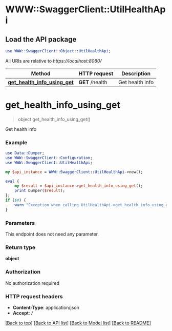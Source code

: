 # WWW::SwaggerClient::UtilHealthApi

## Load the API package
```perl
use WWW::SwaggerClient::Object::UtilHealthApi;
```

All URIs are relative to *https://localhost:8080/*

Method | HTTP request | Description
------------- | ------------- | -------------
[**get_health_info_using_get**](UtilHealthApi.md#get_health_info_using_get) | **GET** /health | Get health info


# **get_health_info_using_get**
> object get_health_info_using_get()

Get health info

### Example 
```perl
use Data::Dumper;
use WWW::SwaggerClient::Configuration;
use WWW::SwaggerClient::UtilHealthApi;

my $api_instance = WWW::SwaggerClient::UtilHealthApi->new();

eval { 
    my $result = $api_instance->get_health_info_using_get();
    print Dumper($result);
};
if ($@) {
    warn "Exception when calling UtilHealthApi->get_health_info_using_get: $@\n";
}
```

### Parameters
This endpoint does not need any parameter.

### Return type

**object**

### Authorization

No authorization required

### HTTP request headers

 - **Content-Type**: application/json
 - **Accept**: */*

[[Back to top]](#) [[Back to API list]](../README.md#documentation-for-api-endpoints) [[Back to Model list]](../README.md#documentation-for-models) [[Back to README]](../README.md)


